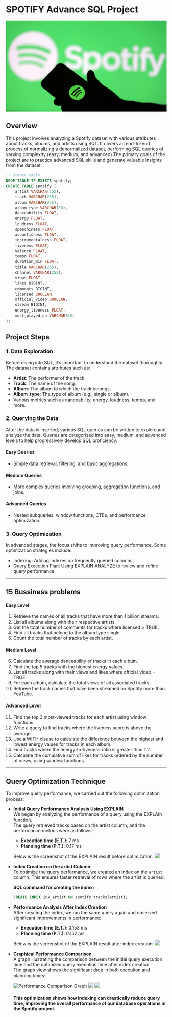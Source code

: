 # SPOTIFY Advance SQL Project
![](https://github.com/krishnavamsi42/SPOTIFY_SQL_PROJECT/blob/main/spotify_logo.jpg)
## Overview
This project involves analyzing a Spotify dataset with various attributes about tracks, albums, and artists using SQL. It covers an end-to-end process of normalizing a denormalized dataset, performing SQL queries of varying complexity (easy, medium, and advanced).The primary goals of the project are to practice advanced SQL skills and generate valuable insights from the dataset.
```sql
-- create table
DROP TABLE IF EXISTS spotify;
CREATE TABLE spotify (
    artist VARCHAR(255),
    track VARCHAR(255),
    album VARCHAR(255),
    album_type VARCHAR(50),
    danceability FLOAT,
    energy FLOAT,
    loudness FLOAT,
    speechiness FLOAT,
    acousticness FLOAT,
    instrumentalness FLOAT,
    liveness FLOAT,
    valence FLOAT,
    tempo FLOAT,
    duration_min FLOAT,
    title VARCHAR(255),
    channel VARCHAR(255),
    views FLOAT,
    likes BIGINT,
    comments BIGINT,
    licensed BOOLEAN,
    official_video BOOLEAN,
    stream BIGINT,
    energy_liveness FLOAT,
    most_played_on VARCHAR(50)
);
```
## Project Steps
### 1. Data Exploration
Before diving into SQL, it’s important to understand the dataset thoroughly. The dataset contains attributes such as:

- **Artist**: The performer of the track.
- **Track**: The name of the song.
- **Album**: The album to which the track belongs.
- **Album_type**: The type of album (e.g., single or album).
- Various metrics such as danceability, energy, loudness, tempo, and more.

### 2. Querying the Data
After the data is inserted, various SQL queries can be written to explore and analyze the data. Queries are categorized into easy, medium, and advanced levels to help progressively develop SQL proficiency.

#### Easy Queries
- Simple data retrieval, filtering, and basic aggregations.
#### Medium Queries
- More complex queries involving grouping, aggregation functions, and joins.
#### Advanced Queries
- Nested subqueries, window functions, CTEs, and performance optimization.

### 3. Query Optimization
In advanced stages, the focus shifts to improving query performance. Some optimization strategies include:

- Indexing: Adding indexes on frequently queried columns.
- Query Execution Plan: Using EXPLAIN ANALYZE to review and refine query performance.

---
## 15 Bussiness problems
#### Easy Level
1. Retrieve the names of all tracks that have more than 1 billion streams.
2. List all albums along with their respective artists.
3. Get the total number of comments for tracks where licensed = TRUE.
4. Find all tracks that belong to the album type single.
5. Count the total number of tracks by each artist.

#### Medium Level
6. Calculate the average danceability of tracks in each album.
7. Find the top 5 tracks with the highest energy values.
8. List all tracks along with their views and likes where official_video = TRUE.
9. For each album, calculate the total views of all associated tracks.
10. Retrieve the track names that have been streamed on Spotify more than YouTube.

#### Advanced Level
11. Find the top 3 most-viewed tracks for each artist using window functions.
12. Write a query to find tracks where the liveness score is above the average.
13. Use a WITH clause to calculate the difference between the highest and lowest energy values for tracks in each album.
14. Find tracks where the energy-to-liveness ratio is greater than 1.2.
15. Calculate the cumulative sum of likes for tracks ordered by the number of views, using window functions.
----

## Query Optimization Technique
To improve query performance, we carried out the following optimization process:
- **Initial Query Performance Analysis Using EXPLAIN**  
  We began by analyzing the performance of a query using the EXPLAIN function.  
  The query retrieved tracks based on the artist column, and the performance metrics were as follows:
  
  - **Execution time (E.T.)**: 7 ms
  - **Planning time (P.T.)**: 0.17 ms

  Below is the screenshot of the EXPLAIN result before optimization:
![](https://github.com/najirh/najirh-Spotify-Data-Analysis-using-SQL/blob/main/spotify_explain_before_index.png)
- **Index Creation on the artist Column**  
  To optimize the query performance, we created an index on the `artist` column. This ensures faster retrieval of rows where the artist is queried.

  **SQL command for creating the index:**
  ```sql
  CREATE INDEX idx_artist ON spotify_tracks(artist);
- **Performance Analysis After Index Creation**  
  After creating the index, we ran the same query again and observed significant improvements in performance:

  - **Execution time (E.T.)**: 0.153 ms
  - **Planning time (P.T.)**: 0.152 ms

  Below is the screenshot of the EXPLAIN result after index creation:
![](https://github.com/krishnavamsi42/SPOTIFY_SQL_PROJECT/blob/main/spotify_explain_after_index.png)
- **Graphical Performance Comparison**  
  A graph illustrating the comparison between the initial query execution time and the optimized query execution time after index creation.  
  The graph view shows the significant drop in both execution and planning times:

  ![Performance Comparison Graph](https://github.com/krishnavamsi42/SPOTIFY_SQL_PROJECT/blob/main/spotify_graphical%20view%203.png)
  ![](https://github.com/krishnavamsi42/SPOTIFY_SQL_PROJECT/blob/main/spotify_graphical%20view%202.png)
  ![](https://github.com/krishnavamsi42/SPOTIFY_SQL_PROJECT/blob/main/spotify_graphical%20view%202.png)

  #### This optimization shows how indexing can drastically reduce query time, improving the overall performance of our database operations in the Spotify project.

